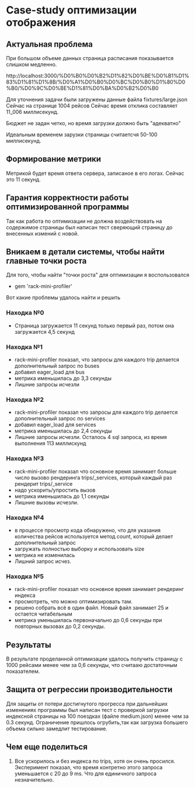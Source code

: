 # Case-study оптимизации отображения
## Актуальная проблема

При большом объеме данных страница расписания показывается слишком медленно.

http://localhost:3000/%D0%B0%D0%B2%D1%82%D0%BE%D0%B1%D1%83%D1%81%D1%8B/%D0%A1%D0%B0%D0%BC%D0%B0%D1%80%D0%B0/%D0%9C%D0%BE%D1%81%D0%BA%D0%B2%D0%B0

Для уточнения задачи были загружены данные файла fixtures/large.json 
Сейчас на странице 1004 рейсов
Сейчас время отклика составляет 11_006 миллисекунд.

Бюджет не задан четко, но время загрузки должно быть "адекватно"

Идеальным временем зарузки страницы считаетсчя 50-100 миллисекунд. 

## Формирование метрики

Метрикой будет время ответа сервера, записаное в его логах. Сейчас это 11 секунд.

## Гарантия корректности работы оптимизированной программы

Так как работа по оптимизации не должна воздействовать на содержимое страницы был написан тест сверяющий страницу до внесенных измений с новой.

## Вникаем в детали системы, чтобы найти главные точки роста

Для того, чтобы найти "точки роста" для оптимизации я воспользовался
- gem 'rack-mini-profiler'
  
Вот какие проблемы удалось найти и решить

### Находка №0
- Страница загружается 11 секунд только первый раз, потом она загружается 4,5 секунд

### Находка №1
- rack-mini-profiler показал, что запросы для каждого trip делается дополнительный запрос по buses
- добавил eager_load для bus
- метрика именьшилась до 3,3 секунды
- Лишние запросы исчезли

### Находка №2
- rack-mini-profiler показал что запросы для каждого trip делается дополнительный запрос по services
- добавил eager_load для services
- метрика именьшилась до 2,4 секунды
- Лишние запросы исчезли. Осталось 4 sql запроса, из время выполнения 113 миллискунд

### Находка №3
- rack-mini-profiler показал что основное время занимает больше число вызово рендеринга trips/_services, который каждый раз рендерит trips/_service
- надо ускорить/упростить вызов
- метрика именьшилась до 1,1 секунды
- Лишние вызовы исчезли.

### Находка №4
- в процессе просмотр кода обнаружено, что для указания количества рейсов используется метод count, который делает дополнительный запрос
- загружать полностью выборку и использовать size
- метрика не изменилась
- Лишний запрос исчез.

### Находка №5
- rack-mini-profiler показал что основное время занимает рендеринг индекса
- просмотреть, что можно оптимизировать там.  
- решено собрать всё в один файл. Новый файл занимает 25 и остается читабельным
- метрика уменьшилась первоначально до 0,6 секунды при повторных вызовах до 0,2 секунды.

## Результаты
В результате проделанной оптимизации удалось получить страницу c 1000 рейсами менее чем за 0,6 секунды, что считааю достаточным показателем.

## Защита от регрессии производительности
Для защиты от потери достигнутого прогресса при дальнейших изменениях программы был написан тест с проверкой загрузки индексной страницы на 100 поездках (файле medium.json) менее чем за 0.3 секунд. Ограничение пришлось огрубить,так как загрузка большего объема сильно замедлит тестирование.

## Чем еще поделиться
1. Все ускорилось и без индекса по trips, хотя он очень просился. Эксперимент показал, что время контретно этого запроса уменьшается с 20 до 9 ms. Что для единичного запроса незначительно.

